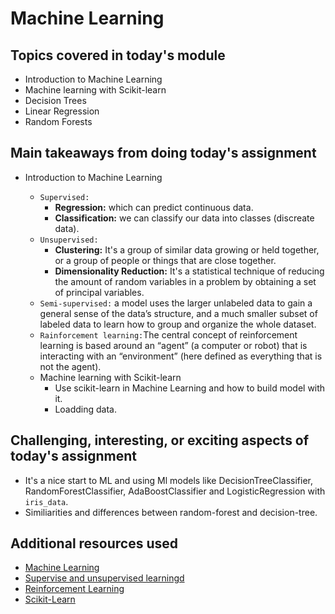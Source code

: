 # Machine Learning

## Topics covered in today's module

* Introduction to Machine Learning
* Machine learning with Scikit-learn
* Decision Trees
* Linear Regression
* Random Forests

## Main takeaways from doing today's assignment
- Introduction to Machine Learning
  * `Supervised:` 
    - <b>Regression:</b> which can predict continuous data.
    - <b>Classification:</b> we can classify our data into classes (discreate data).
  * `Unsupervised:`
    - <b>Clustering:</b> It's a group of similar data growing or held together, or a group of people or things that are close together.
    - <b>Dimensionality Reduction:</b> It's a statistical technique of reducing the amount of random variables in a problem by obtaining a set of principal variables.
  * `Semi-supervised:`  a model uses the larger unlabeled data to gain a general sense of the data’s structure, and a much smaller subset of labeled data to learn how to group and organize the whole dataset.
  * `Rainforcement learning:`The central concept of reinforcement learning is based around an “agent” (a computer or robot) that is interacting with an   “environment” (here defined as everything that is not the agent).
  
  - Machine learning with Scikit-learn
    * Use scikit-learn in Machine Learning and how to build model with it.
    * Loadding data.

## Challenging, interesting, or exciting aspects of today's assignment
- It's a nice start to ML and using Ml models like DecisionTreeClassifier, RandomForestClassifier, AdaBoostClassifier and LogisticRegression with `iris_data`.
- Similiarities and differences between random-forest and decision-tree. 

## Additional resources used 
- [Machine Learning](https://towardsdatascience.com/machine-learning-an-introduction-23b84d51e6d0)
- [Supervise and unsupervised learningd](https://towardsdatascience.com/supervised-vs-unsupervised-learning-14f68e32ea8d)
- [Reinforcement Learning](https://towardsdatascience.com/reinforcement-learning-in-data-science-e7805f133d7)
- [Scikit-Learn](https://scikit-learn.org/)
